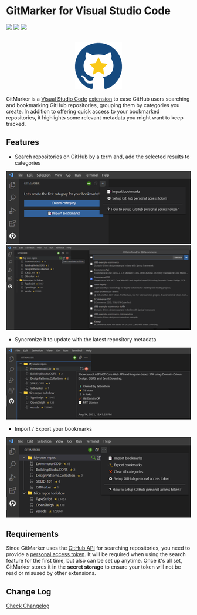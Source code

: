 # GitMarker for Visual Studio Code

[![](https://vsmarketplacebadge.apphb.com/version-short/Falberthen.gitmarker.svg)](https://marketplace.visualstudio.com/items?itemName=Falberthen.gitmarker)
[![](https://vsmarketplacebadge.apphb.com/downloads-short/Falberthen.gitmarker.svg)](https://marketplace.visualstudio.com/items?itemName=Falberthen.gitmarker)
[![](https://vsmarketplacebadge.apphb.com/rating-short/Falberthen.gitmarker.svg)](https://marketplace.visualstudio.com/items?itemName=Falberthen.gitmarker)

<p align="center">
  <br />
  <img src="https://raw.githubusercontent.com/falberthen/gitmarker/master/resources/gitmarker.png" alt="GitMarker Logo" />
</p>


GitMarker is a [Visual Studio Code](https://code.visualstudio.com/) [extension](https://marketplace.visualstudio.com/VSCode) to ease GitHub users searching and bookmarking GitHub repositories, grouping them by categories you create.
In addition to offering quick access to your bookmarked repositories, it highlights some relevant metadata you might want to keep tracked.

## Features

- Search repositories on GitHub by a term and, add the selected results to categories

<img src="https://raw.githubusercontent.com/falberthen/gitmarker/master/images/welcome.png">
<img src="https://raw.githubusercontent.com/falberthen/gitmarker/master/images/repo-search.png">


- Syncronize it to update with the latest repository metadata

<img src="https://raw.githubusercontent.com/falberthen/gitmarker/master/images/my-repos.png"> 

- Import / Export your bookmarks

<img src="https://raw.githubusercontent.com/falberthen/gitmarker/master/images/menu-options.png"> 

## Requirements

Since GitMarker uses the [GitHub API](https://docs.github.com/en/rest/guides/getting-started-with-the-rest-api) for searching repositories, you need to provide a [personal access token](https://docs.github.com/en/github/authenticating-to-github/keeping-your-account-and-data-secure/creating-a-personal-access-token). It will be required when using the search feature for the first time, but also can be set up anytime. Once it's all set, GitMarker stores it in the <b>secret storage</b> to ensure your token will not be read or misused by other extensions.

## Change Log

[Check Changelog](CHANGELOG.md)
